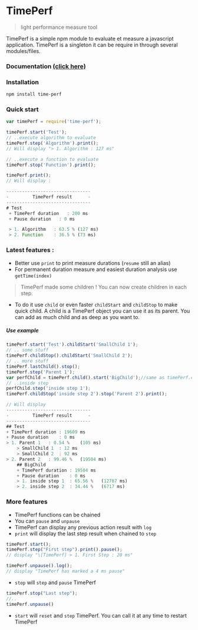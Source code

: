 # TimePerf
> light performance measure tool

TimePerf is a simple npm module to evaluate et measure a javascript application. TimePerf is a singleton it can be require in through several modules/files.

### Documentation [(click here)](http://remy199210.github.io/TimePerf/TimePerf.html)

### Installation
```bash
npm install time-perf
```
### Quick start
```js
var timePerf = require('time-perf');

timePerf.start('Test');
// ..execute algorithm to evaluate
timePerf.step('Algorithm').print();
// Will display "> 1. Algorithm : 127 ms"

// ..execute a function to evaluate
timePerf.stop('Function').print();

timePerf.print();
// Will display :

--------------------------------
-         TimePerf result      -
--------------------------------
# Test
 + TimePerf duration   : 200 ms
 + Pause duration   : 0 ms

 > 1. Algorithm   : 63.5 % (127 ms)
 > 2. Function    : 36.5 % (73 ms)
```
### Latest features :
+ Better use ```print``` to print measure durations (```resume``` still an alias)
+ For permanent duration measure and easiest duration analysis use ```getTime(index)```

> TimePerf made some children ! You can now create children in each step.

+ To do it use ```child``` or even faster ```childStart``` and ```childStop``` to make quick child.
A child is a TimePerf object you can use it as its parent.
You can add as much child and as deep as you want to.  


##### Use example
```js
timePerf.start('Test').childStart('SmallChild 1');
// .. some stuff
timePerf.childStop().childStart('SmallChild 2');
// .. more stuff
timePerf.lastChild().stop();
timePerf.step('Parent 1');
var perfChild = timePerf.child().start('BigChild');//same as timePerf.childStart('BigChild')
// ..inside step
perfChild.step('inside step 1');
timePerf.childStop('inside step 2').stop('Parent 2').print();

// Will display
--------------------------------
-         TimePerf result      -
--------------------------------
## Test
+ TimePerf duration : 19609 ms
+ Pause duration    : 0 ms
> 1. Parent 1	: 0.54 %	(105 ms)
	> SmallChild 1	: 12 ms
	> SmallChild 2	: 92 ms
> 2. Parent 2	: 99.46 %	(19504 ms)
	## BigChild
	+ TimePerf duration : 19504 ms
	+ Pause duration    : 0 ms
	> 1. inside step 1	: 65.56 %	(12787 ms)
	> 2. inside step 2	: 34.44 %	(6717 ms)
```
### More features
+ TimePerf functions can be chained
+ You can ```pause``` and ```unpause```
+ TimePerf can display any previous action result with ```log```
+ ```print``` will display the last step result when chained to ```step```

```js
timePerf.start();
timePerf.step("First step").print().pause();
// display "\[TimePerf] > 1. First Step : 20 ms"

timePerf.unpause().log();
// display "TimePerf has marked a 4 ms pause"
```

+ ```stop``` will ```step``` and ```pause``` TimePerf

```js
timePerf.stop("Last step");
//..
timePerf.unpause()
```

+ ```start``` will ```reset``` and ```step``` TimePerf. You can call it at any time to restart TimePerf